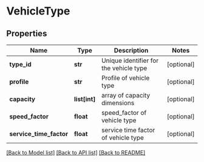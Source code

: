 # VehicleType

## Properties
Name | Type | Description | Notes
------------ | ------------- | ------------- | -------------
**type_id** | **str** | Unique identifier for the vehicle type | [optional] 
**profile** | **str** | Profile of vehicle type | [optional] 
**capacity** | **list[int]** | array of capacity dimensions | [optional] 
**speed_factor** | **float** | speed_factor of vehicle type | [optional] 
**service_time_factor** | **float** | service time factor of vehicle type | [optional] 

[[Back to Model list]](../README.md#documentation-for-models) [[Back to API list]](../README.md#documentation-for-api-endpoints) [[Back to README]](../README.md)


